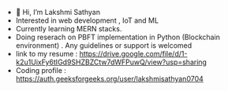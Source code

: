 - 👋 Hi, I’m Lakshmi Sathyan
- Interested in web development , IoT and ML
- Currently learning MERN stacks.
- Doing reserach on PBFT implementation in Python (Blockchain environment) . Any guidelines or support is welcomed 
- link to my resume : https://drive.google.com/file/d/1-k2u1UixFy6tIGd9SHZBZCtw7dWFPuwQ/view?usp=sharing
- Coding profile : https://auth.geeksforgeeks.org/user/lakshmisathyan0704

